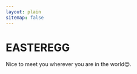 ```yaml
---
layout: plain
sitemap: false
---
```


# EASTEREGG

Nice to meet you wherever you are in the world😊.

<script class="visitor-map" type="text/javascript" id="clstr_globe" src="//clustrmaps.com/globe.js?d=Ad3TviOqDHsVtOCYhcgps89JxsZQA9CUrbaly3rhfLM">
</script>



